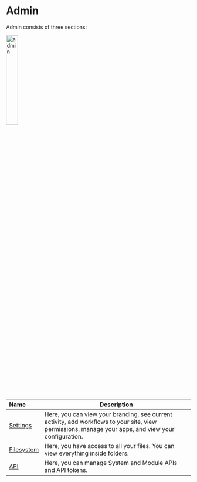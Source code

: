 # Admin

Admin consists of three sections:

<img src="../../../images/admin.jpg" alt="admin" style="width: 25%; display: block"></a>

**Name** | **Description** 
:--- | ---
<a href="/admin/settings/">Settings</a> | Here, you can view your branding, see current activity, add workflows to your site, view permissions, manage your apps, and view your configuration.
<a href="/admin/filesystem/">Filesystem</a> | Here, you have access to all your files. You can view everything inside folders.
<a href="/admin/api/">API</a> | Here, you can manage System and Module APIs and API tokens.
